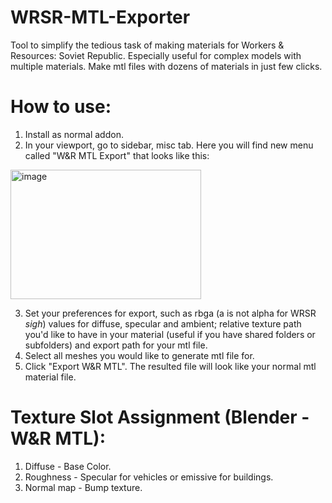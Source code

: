 # WRSR-MTL-Exporter
Tool to simplify the tedious task of making materials for Workers & Resources: Soviet Republic. Especially useful for complex models with multiple materials. Make mtl files with dozens of materials in just few clicks.

# How to use:
1. Install as normal addon.
2. In your viewport, go to sidebar, misc tab. Here you will find new menu called "W&R MTL Export" that looks like this:
<img width="305" height="207" alt="image" src="https://github.com/user-attachments/assets/bdb97c03-9feb-4d99-8431-7bf41a89c023" />

3. Set your preferences for export, such as rbga (a is not alpha for WRSR *sigh*) values for diffuse, specular and ambient; relative texture path you'd like to have in your material (useful if you have shared folders or subfolders) and export path for your mtl file.
4. Select all meshes you would like to generate mtl file for.
5. Click "Export W&R MTL". The resulted file will look like your normal mtl material file.

# Texture Slot Assignment (Blender - W&R MTL):
1. Diffuse - Base Color.
2. Roughness - Specular for vehicles or emissive for buildings.
3. Normal map - Bump texture.
